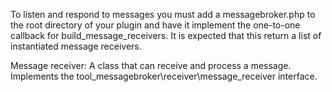 To listen and respond to messages you must add a messagebroker.php to
the root directory of your plugin and have it implement the one-to-one
callback for build_message_receivers.
It is expected that this return a list of instantiated message receivers.

Message receiver:
A class that can receive and process a message.
Implements the tool_messagebroker\receiver\message_receiver interface.